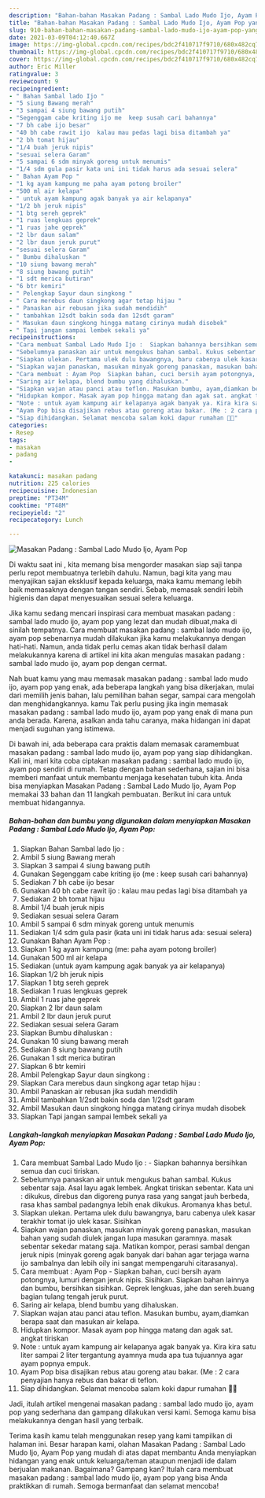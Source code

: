 ```yaml
---
description: "Bahan-bahan Masakan Padang : Sambal Lado Mudo Ijo, Ayam Pop yang lezat dan Mudah Dibuat"
title: "Bahan-bahan Masakan Padang : Sambal Lado Mudo Ijo, Ayam Pop yang lezat dan Mudah Dibuat"
slug: 910-bahan-bahan-masakan-padang-sambal-lado-mudo-ijo-ayam-pop-yang-lezat-dan-mudah-dibuat
date: 2021-03-09T04:12:40.667Z
image: https://img-global.cpcdn.com/recipes/bdc2f410717f9710/680x482cq70/masakan-padang-sambal-lado-mudo-ijo-ayam-pop-foto-resep-utama.jpg
thumbnail: https://img-global.cpcdn.com/recipes/bdc2f410717f9710/680x482cq70/masakan-padang-sambal-lado-mudo-ijo-ayam-pop-foto-resep-utama.jpg
cover: https://img-global.cpcdn.com/recipes/bdc2f410717f9710/680x482cq70/masakan-padang-sambal-lado-mudo-ijo-ayam-pop-foto-resep-utama.jpg
author: Eric Miller
ratingvalue: 3
reviewcount: 9
recipeingredient:
- " Bahan Sambal lado Ijo "
- "5 siung Bawang merah"
- "3 sampai 4 siung bawang putih"
- "Segenggam cabe kriting ijo me  keep susah cari bahannya"
- "7 bh cabe ijo besar"
- "40 bh cabe rawit ijo  kalau mau pedas lagi bisa ditambah ya"
- "2 bh tomat hijau"
- "1/4 buah jeruk nipis"
- "sesuai selera Garam"
- "5 sampai 6 sdm minyak goreng untuk menumis"
- "1/4 sdm gula pasir kata uni ini tidak harus ada sesuai selera"
- " Bahan Ayam Pop "
- "1 kg ayam kampung me paha ayam potong broiler"
- "500 ml air kelapa"
- " untuk ayam kampung agak banyak ya air kelapanya"
- "1/2 bh jeruk nipis"
- "1 btg sereh geprek"
- "1 ruas lengkuas geprek"
- "1 ruas jahe geprek"
- "2 lbr daun salam"
- "2 lbr daun jeruk purut"
- "sesuai selera Garam"
- " Bumbu dihaluskan "
- "10 siung bawang merah"
- "8 siung bawang putih"
- "1 sdt merica butiran"
- "6 btr kemiri"
- " Pelengkap Sayur daun singkong "
- " Cara merebus daun singkong agar tetap hijau "
- " Panaskan air rebusan jika sudah mendidih"
- " tambahkan 12sdt bakin soda dan 12sdt garam"
- " Masukan daun singkong hingga matang cirinya mudah disobek"
- " Tapi jangan sampai lembek sekali ya"
recipeinstructions:
- "Cara membuat Sambal Lado Mudo Ijo :  Siapkan bahannya bersihkan semua dan cuci tiriskan."
- "Sebelumnya panaskan air untuk mengukus bahan sambal. Kukus sebentar saja. Asal layu agak lembek. Angkat tiriskan sebentar. Kata uni : dikukus, direbus dan digoreng punya rasa yang sangat jauh berbeda, rasa khas sambal padangnya lebih enak dikukus. Aromanya khas betul."
- "Siapkan ulekan. Pertama ulek dulu bawangnya, baru cabenya ulek kasar terakhir tomat ijo ulek kasar. Sisihkan"
- "Siapkan wajan panaskan, masukan minyak goreng panaskan, masukan bahan yang sudah diulek jangan lupa masukan garamnya. masak sebentar sekedar matang saja. Matikan kompor, perasi sambal dengan jeruk nipis (minyak goreng agak banyak dari bahan agar terjaga warna ijo sambalnya dan lebih oily ini sangat mempengaruhi citarasanya)."
- "Cara membuat : Ayam Pop  Siapkan bahan, cuci bersih ayam potongnya, lumuri dengan jeruk nipis. Sisihkan. Siapkan bahan lainnya dan bumbu, bersihkan sisihkan. Geprek lengkuas, jahe dan sereh.buang bagian tulang tengah jeruk purut."
- "Saring air kelapa, blend bumbu yang dihaluskan."
- "Siapkan wajan atau panci atau teflon. Masukan bumbu, ayam,diamkan berapa saat dan masukan air kelapa."
- "Hidupkan kompor. Masak ayam pop hingga matang dan agak sat. angkat tiriskan"
- "Note : untuk ayam kampung air kelapanya agak banyak ya. Kira kira satu liter sampai 2 liter tergantung ayamnya muda apa tua tujuannya agar ayam popnya empuk."
- "Ayam Pop bisa disajikan rebus atau goreng atau bakar. (Me : 2 cara penyajian hanya rebus dan bakar di teflon."
- "Siap dihidangkan. Selamat mencoba salam koki dapur rumahan 👩‍🍳"
categories:
- Resep
tags:
- masakan
- padang
- 

katakunci: masakan padang  
nutrition: 225 calories
recipecuisine: Indonesian
preptime: "PT34M"
cooktime: "PT48M"
recipeyield: "2"
recipecategory: Lunch

---
```



![Masakan Padang : Sambal Lado Mudo Ijo, Ayam Pop](https://img-global.cpcdn.com/recipes/bdc2f410717f9710/680x482cq70/masakan-padang-sambal-lado-mudo-ijo-ayam-pop-foto-resep-utama.jpg)

Di waktu  saat ini , kita memang bisa mengorder masakan siap saji tanpa perlu repot membuatnya terlebih dahulu. Namun, bagi kita yang mau menyajikan sajian eksklusif kepada keluarga, maka kamu memang lebih baik memasaknya dengan tangan sendiri. Sebab, memasak sendiri lebih higienis dan dapat menyesuaikan sesuai selera keluarga.

Jika kamu sedang mencari inspirasi cara membuat masakan padang : sambal lado mudo ijo, ayam pop yang lezat dan mudah dibuat,maka di sinilah tempatnya. Cara membuat masakan padang : sambal lado mudo ijo, ayam pop  sebenarnya mudah dilakukan jika kamu melakukannya dengan hati-hati. Namun, anda tidak perlu cemas akan tidak berhasil dalam melakukannya 
karena di artikel ini kita akan mengulas masakan padang : sambal lado mudo ijo, ayam pop dengan cermat.  



Nah buat kamu yang mau memasak masakan padang : sambal lado mudo ijo, ayam pop yang enak, ada beberapa langkah yang bisa dikerjakan, mulai dari memilih jenis bahan, lalu pemilihan bahan segar, sampai cara mengolah dan menghidangkannya. kamu Tak perlu pusing jika ingin memasak masakan padang : sambal lado mudo ijo, ayam pop yang enak di mana pun anda berada. Karena, asalkan anda  tahu caranya, maka hidangan ini dapat menjadi suguhan yang istimewa.

Di bawah ini, ada beberapa cara praktis  dalam memasak caramembuat masakan padang : sambal lado mudo ijo, ayam pop yang siap dihidangkan. Kali ini, mari kita coba ciptakan masakan padang : sambal lado mudo ijo, ayam pop sendiri di rumah. Tetap dengan bahan sederhana, sajian ini bisa memberi manfaat untuk membantu menjaga kesehatan tubuh kita. Anda bisa menyiapkan Masakan Padang : Sambal Lado Mudo Ijo, Ayam Pop memakai 33 bahan dan 11 langkah pembuatan. Berikut ini cara untuk membuat hidangannya.

<!--inarticleads1-->

##### Bahan-bahan dan bumbu yang digunakan dalam menyiapkan Masakan Padang : Sambal Lado Mudo Ijo, Ayam Pop:

1. Siapkan  Bahan Sambal lado Ijo :
1. Ambil 5 siung Bawang merah
1. Siapkan 3 sampai 4 siung bawang putih
1. Gunakan Segenggam cabe kriting ijo (me : keep susah cari bahannya)
1. Sediakan 7 bh cabe ijo besar
1. Gunakan 40 bh cabe rawit ijo : kalau mau pedas lagi bisa ditambah ya
1. Sediakan 2 bh tomat hijau
1. Ambil 1/4 buah jeruk nipis
1. Sediakan sesuai selera Garam
1. Ambil 5 sampai 6 sdm minyak goreng untuk menumis
1. Sediakan 1/4 sdm gula pasir (kata uni ini tidak harus ada: sesuai selera)
1. Gunakan  Bahan Ayam Pop :
1. Siapkan 1 kg ayam kampung (me: paha ayam potong broiler)
1. Gunakan 500 ml air kelapa
1. Sediakan  (untuk ayam kampung agak banyak ya air kelapanya)
1. Siapkan 1/2 bh jeruk nipis
1. Siapkan 1 btg sereh geprek
1. Sediakan 1 ruas lengkuas geprek
1. Ambil 1 ruas jahe geprek
1. Siapkan 2 lbr daun salam
1. Ambil 2 lbr daun jeruk purut
1. Sediakan sesuai selera Garam
1. Siapkan  Bumbu dihaluskan :
1. Gunakan 10 siung bawang merah
1. Sediakan 8 siung bawang putih
1. Gunakan 1 sdt merica butiran
1. Siapkan 6 btr kemiri
1. Ambil  Pelengkap Sayur daun singkong :
1. Siapkan  Cara merebus daun singkong agar tetap hijau :
1. Ambil  Panaskan air rebusan jika sudah mendidih
1. Ambil  tambahkan 1/2sdt bakin soda dan 1/2sdt garam
1. Ambil  Masukan daun singkong hingga matang cirinya mudah disobek
1. Siapkan  Tapi jangan sampai lembek sekali ya




<!--inarticleads2-->

##### Langkah-langkah menyiapkan Masakan Padang : Sambal Lado Mudo Ijo, Ayam Pop:

1. Cara membuat Sambal Lado Mudo Ijo :  - Siapkan bahannya bersihkan semua dan cuci tiriskan.
1. Sebelumnya panaskan air untuk mengukus bahan sambal. Kukus sebentar saja. Asal layu agak lembek. Angkat tiriskan sebentar. Kata uni : dikukus, direbus dan digoreng punya rasa yang sangat jauh berbeda, rasa khas sambal padangnya lebih enak dikukus. Aromanya khas betul.
1. Siapkan ulekan. Pertama ulek dulu bawangnya, baru cabenya ulek kasar terakhir tomat ijo ulek kasar. Sisihkan
1. Siapkan wajan panaskan, masukan minyak goreng panaskan, masukan bahan yang sudah diulek jangan lupa masukan garamnya. masak sebentar sekedar matang saja. Matikan kompor, perasi sambal dengan jeruk nipis (minyak goreng agak banyak dari bahan agar terjaga warna ijo sambalnya dan lebih oily ini sangat mempengaruhi citarasanya).
1. Cara membuat : Ayam Pop  - Siapkan bahan, cuci bersih ayam potongnya, lumuri dengan jeruk nipis. Sisihkan. Siapkan bahan lainnya dan bumbu, bersihkan sisihkan. Geprek lengkuas, jahe dan sereh.buang bagian tulang tengah jeruk purut.
1. Saring air kelapa, blend bumbu yang dihaluskan.
1. Siapkan wajan atau panci atau teflon. Masukan bumbu, ayam,diamkan berapa saat dan masukan air kelapa.
1. Hidupkan kompor. Masak ayam pop hingga matang dan agak sat. angkat tiriskan
1. Note : untuk ayam kampung air kelapanya agak banyak ya. Kira kira satu liter sampai 2 liter tergantung ayamnya muda apa tua tujuannya agar ayam popnya empuk.
1. Ayam Pop bisa disajikan rebus atau goreng atau bakar. (Me : 2 cara penyajian hanya rebus dan bakar di teflon.
1. Siap dihidangkan. Selamat mencoba salam koki dapur rumahan 👩‍🍳




Jadi, itulah artikel mengenai  masakan padang : sambal lado mudo ijo, ayam pop  yang sederhana dan gampang dilakukan versi kami. Semoga kamu bisa melakukannya dengan hasil yang terbaik. 

Terima kasih kamu telah menggunakan resep yang kami tampilkan di halaman ini. Besar harapan kami, olahan  Masakan Padang : Sambal Lado Mudo Ijo, Ayam Pop yang mudah di atas dapat membantu Anda menyiapkan hidangan yang enak untuk keluarga/teman ataupun menjadi ide dalam berjualan makanan. Bagaimana? Gampang kan? Itulah cara membuat masakan padang : sambal lado mudo ijo, ayam pop yang bisa Anda praktikkan di rumah. Semoga bermanfaat dan selamat mencoba!


